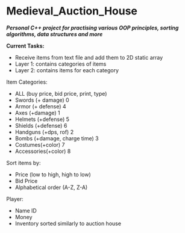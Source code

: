 # Medieval_Auction_House
***Personal C++ project for practising various OOP principles, sorting algorithms, data structures and more***

**Current Tasks:**
-	Receive items from text file and add them to 2D static array
-	Layer 1: contains categories of items
-	Layer 2: contains items for each category

Item Categories:
-	ALL (buy price, bid price, print, type) 
-	Swords (+ damage) 0
-	Armor (+ defense) 4
-	Axes (+damage) 1
-	Helmets (+defense) 5
-	Shields (+defense) 6
-	Handguns (+dps, rof) 2
-	Bombs (+damage, charge time) 3
-	Costumes(+color) 7
-	Accessories(+color) 8

Sort items by:
-	Price (low to high, high to low)
-	Bid Price
-	Alphabetical order (A-Z, Z-A)

Player:
-	Name ID
-	Money
-	Inventory sorted similarly to auction house
